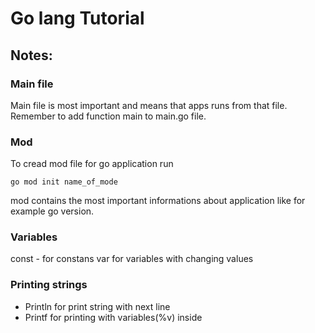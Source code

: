 # Go lang Tutorial

## Notes:

### Main file
Main file is most important and means that apps runs from that file.
Remember to add function main to main.go file.

### Mod
To cread mod file for go application run
```
go mod init name_of_mode
```
mod contains the most important informations about application like for example go version.

### Variables
const - for constans
var for variables with changing values

### Printing strings

* Println for print string with next line 
* Printf for printing with variables(%v) inside 